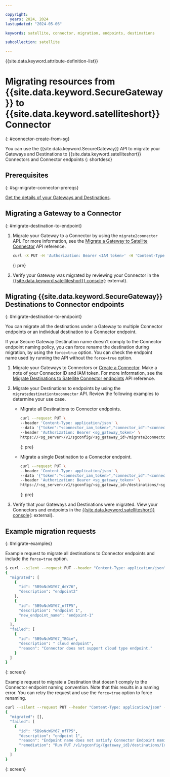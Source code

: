 ```yaml
---

copyright:
  years: 2024, 2024
lastupdated: "2024-05-06"

keywords: satellite, connector, migration, endpoints, destinations

subcollection: satellite

---
```


{{site.data.keyword.attribute-definition-list}}


# Migrating resources from {{site.data.keyword.SecureGateway}} to {{site.data.keyword.satelliteshort}} Connector
{: #connector-create-from-sg}

You can use the {{site.data.keyword.SecureGateway}} API to migrate your Gateways and Destinations to {{site.data.keyword.satelliteshort}} Connectors and Connector endpoints
{: shortdesc}

## Prerequisites
{: #sg-migrate-connector-prereqs}

[Get the details of your Gateways and Destinations](/docs/SecureGateway?topic=SecureGateway-dep-gather-sg-details).

## Migrating a Gateway to a Connector
{: #migrate-destination-to-endpoint}

1. Migrate your Gateway to a Connector by using the `migrate2connector` API. For more information, see the [Migrate a Gateway to Satellite Connector](/apidocs/secure-gateway-v2#migratetoconnector) API reference.
    ```sh
    curl -X PUT -H 'Authorization: Bearer <IAM token>' -H 'Content-Type: application/json' -d '{ "connector_id": "A2FbRFtwNfatanQRLjrujBKmVmfOk7NjXYZIWAoVLNfd1PTXJ93aH3J", "token" : "iam_token" }' 'https://sgmanager.us-south.securegateway.cloud.ibm.com/v1/sgconfig/{gateway_id}/migrate2connector'
    ```
    {: pre}

1. Verify your Gateway was migrated by reviewing your Connector in the [{{site.data.keyword.satelliteshort}} console](https://cloud.ibm.com/satellite/locations){: external}.


## Migrating {{site.data.keyword.SecureGateway}} Destinations to Connector endpoints
{: #migrate-destination-to-endpoint}

You can migrate all the destinations under a Gateway to multiple Connector endpoints or an individual destination to a Connector endpoint.

If your Secure Gateway Destination name doesn't comply to the Connector endpoint naming policy, you can force rename the destination during migration, by using the `force=true` option. You can check the endpoint name used by running the API without the `force=true` option.

1. Migrate your Gateways to Connectors or [Create a Connector](/docs/satellite?topic=satellite-create-connector&interface=ui). Make a note of your Connector ID and IAM token. For more information, see the [Migrate Destinations to Satellite Connector endpoints](/apidocs/secure-gateway-v2#migratedestinationtoconnector) API reference.

1. Migrate your Destinations to endpoints by using the `migratedestinationtoconnector` API. Review the following examples to determine your use case.

    * Migrate all Destinations to Connector endpoints.
        ```sh
        curl --request PUT \
        --header 'Content-Type: application/json' \
        --data '{"token":"<connector_iam_token>","connector_id":"<connector_id>"}' \
        --header 'Authorization: Bearer <sg_gateway_token>' \
        https://<sg_server>/v1/sgconfig/<sg_gateway_id>/migrate2connector
        ```
        {: pre}


    * Migrate a single Destination to a Connector endpoint.
        ```sh
        curl --request PUT \
        --header 'Content-Type: application/json' \
        --data '{"token":"<connector_iam_token>","connector_id":"<connector_id>"}' \
        --header 'Authorization: Bearer <sg_gateway_token>' \
        https://<sg_server>/v1/sgconfig/<sg_gateway_id>/destinations/<sg_destination_id>/migrate2connector
        ```
        {: pre}

1. Verify that your Gateways and Destinations were migrated. View your Connectors and endpoints in the [{{site.data.keyword.satelliteshort}} console](https://cloud.ibm.com/satellite/locations){: external}.

## Example migration requests
{: #migrate-examples}

Example request to migrate all destinations to Connector endpoints and include the `force=true` option.
```sh
$ curl --silent --request PUT --header "Content-Type: application/json" --data "{\"region\":\"stage-south\",\"token\":\"${CONNECTOR_TOKEN}\",\"connector_id\":\"${CONNECTOR_ID}\"}" --header "Authorization: Bearer ${SG_GATEWAY_TOKEN}" "https://sgmanager.us-south.securegateway.test.cloud.ibm.com/v1/sgconfig/${SG_GATEWAY_ID}/migrate2connector?force=true" | jq
{
  "migrated": [
    {
      "id": "5B9oNcWGY67_deY76",
      "description": "endpoint2"
    },
    {
      "id": "5B9oNcWGY67_nfTP5",
      "description": "endpoint 1",
      "new_endpoint_name": "endpoint-1"
    }
  ],
  "failed": [
    {
      "id": "5B9oNcWGY67_TBGie",
      "description": " cloud endpoint",
      "reason": "Connector does not support cloud type endpoint."
    }
  ]
}
```
{: screen}

Example request to migrate a Destination that doesn't comply to the Connector endpoint naming convention. Note that this results in a naming error. You can retry the request and use the `force=true` option to force renaming.
```sh
curl --silent --request PUT --header "Content-Type: application/json" --data "{\"region\":\"stage-south\",\"token\":\"${CONNECTOR_TOKEN}\",\"connector_id\":\"${CONNECTOR_ID}\"}" --header "Authorization: Bearer ${SG_GATEWAY_TOKEN}" "https://sgmanager.us-south.securegateway.test.cloud.ibm.com/v1/sgconfig/${SG_GATEWAY_ID}/destinations/5B9oNcWGY67_nfTP5/migrate2connector" | jq
{
  "migrated": [],
  "failed": [
    {
      "id": "5B9oNcWGY67_nfTP5",
      "description": "endpoint 1",
      "reason": "Endpoint name does not satisfy Connector Endpoint naming policy. Endpoint names must start with a letter and end with an alphanumeric character, can contain letters, numbers, and hyphen (-), and must be 63 characters or fewer.",
      "remediation": "Run PUT /v1/sgconfig/{gateway_id}/destinations/{destination_id}/migrate2connector?force=true API to rename the endpoint to suggested name 'endpoint-1' during migration"
    }
  ]
}
```
{: screen}

